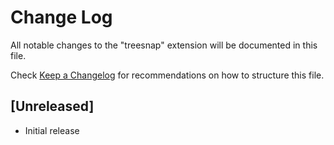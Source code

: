 # Change Log

All notable changes to the "treesnap" extension will be documented in this file.

Check [Keep a Changelog](http://keepachangelog.com/) for recommendations on how to structure this file.

## [Unreleased]

- Initial release